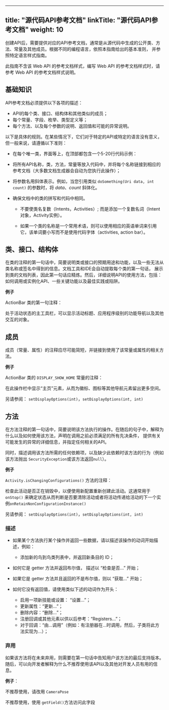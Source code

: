 
---
title: "源代码API参考文档"
linkTitle: "源代码API参考文档"
weight: 10
---

创建API后，需要提供对应的API参考文档，通常是从源代码中生成的公开类、方法、常量及其他成员。根据不同的编程语言，依照本指南给出的基本准则，
并参照特定语言样式指南。

此指南不含该 Web API 的参考文档样式，编写 Web API 的参考文档样式时，请参考 Web API 的参考文档样式说明。

## 基础知识

API参考文档必须提供以下各项的描述：

* API的每个类、接口、结构体和其他类似的成员；
* 每个常量、字段、枚举、类型定义等；
* 每个方法、以及每个参数的说明、返回值和可能的异常说明。

以下是具体的规则。在某些情况下，它们对于特定的API或特定的语言没有意义，但一般来说，请遵循以下准则：

* 在每个唯一类，界面等上，在顶部都包含一个5-20行代码示例：

* 将所有API名称，类，方法，常量等放入代码中，并将​​每个名称链接到相应的参考文档（大多数文档生成器会自动为您执行此操作）；

* 将参数名用斜体表示。例如，当您引用类似 `doSomething(Uri data, int count)` 的参数时，将 *data*、*count* 斜体化。

* 确保文档中的类的拼写和代码中相同。

    * 不要使类名复数（Intents，Activities）; 而是添加一个复数名词（Intent对象，Activity实例）。

    * 如果一个类的名称是一个常用术语，则可以使用相应的英语单词来引用它，该单词要小写而不是使用代码字体（activities, action bar）。

## 类、接口、结构体

在类的注释的第一句话中，简要说明类或接口的预期用途和功能，以及一些无法从类名称或签名中得到的信息。文档工具和IDE会自动提取每个类的第一句话，
展示到类的文档列表，因此第一句话应精炼。然后，详细说明API的使用方法，包括：
如何调用或实例化API、一些关键功能以及最佳实践或陷阱。

**例子**

ActionBar 类的第一句注释：

处于活动状态的主工具栏，可以显示活动标题、应用程序级别的功能导航以及其他交互的对象。


## 成员

成员（常量、属性）的注释应尽可能简短，并链接到使用了该常量或属性的相关方法。

**例子**

ActionBar 类的 `DISPLAY_SHOW_HOME` 常量的注释：

在此操作栏中显示“主页”元素，从而为徽标、图标等其他导航元素留出更多空间。

另请参阅： `setDisplayOptions(int)`，`setDisplayOptions(int, int)`

## 方法

在方法注释的第一句话中，简要说明该方法执行的操作。在随后的句子中，解释为什么以及如何使用该方法，声明在调用之前必须满足的所有先决条件，
提供有关可能发生的异常的详细信息，并指定任何相关的API。

同时，描述调用该方法所需的任何依赖项，以及缺少此依赖时该方法的行为（例如该方法抛出 `SecurityException`或该方法返回`null`）。

**例子**

` Activity.isChangingConfigurations() ` 方法的注释：

检查此活动是否正在销毁中，以便使用新配置重新创建此活动。这通常用于 `onStop()` 
来确定状态从而判断是否要清除活动或者将活动传递给活动的下一个实例`onRetainNonConfigurationInstance()`

另请参阅： `setDisplayOptions(int)`，`setDisplayOptions(int, int)`

### 描述

* 如果某个方法执行某个操作并返回一些数据，请以描述该操作的动词开始描述，例如：

    * 添加新的鸟到鸟类列表中，并返回新条目的 ID；
* 如何它是 getter 方法并返回布尔值， 描述以 “检查是否...” 开始；
* 如果它是 getter 方法并且返回的不是布尔值，则以 “获取...” 开始；
* 如何它没有返回值，请使用类似下述的动词作为开头：
    * 启用一项新技能或设置： “设置...”；
    * 更新属性：“更新...”；
    * 删除内容：“删除...”；
    * 注册回调或其他元素以供以后参考：“Registers...”；
    * 对于回调：“由...调用”（例如：有注册器在...时调用，然后，子类将此方法实现为...）；

### 弃用 

如果该方法将在未来弃用，则需要在第一句话中告知用户该方法的最后支持版本。随后，可以向开发者解释为什么不推荐使用该API以及其他对开发人员有用的信息。

**例子**：

不推荐使用，请改用 `CameraPose`

不推荐使用，使用 `getField()`方法访问此字段